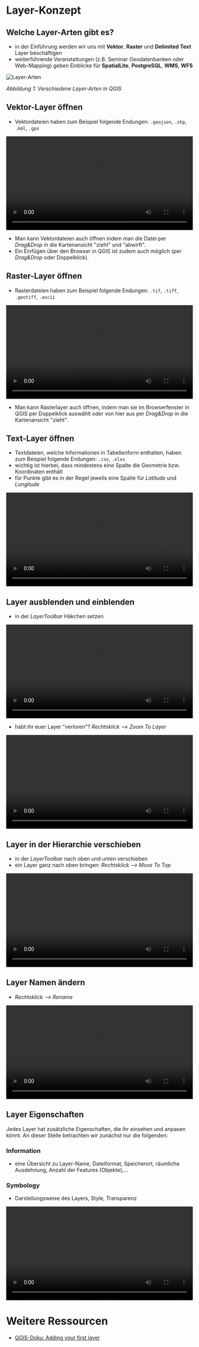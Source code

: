 # Layer-Konzept

## Welche Layer-Arten gibt es?
* in der Einführung werden wir uns mit **Vektor**, **Raster** und **Delimited Text** Layer beschäftigen
* weiterführende Veranstaltungen (z.B. Seminar Geodatenbanken oder Web-Mapping) geben Einblicke für **SpatialLite**, **PostgreSQL**, **WMS**, **WFS**

![Layer-Arten](https://courses.gistools.geog.uni-heidelberg.de/giscience/qgis-book/-/raw/main/uploads/QGIS/layer_types.png)

*Abbildung 1: Verschiedene Layer-Arten in QGIS*

## Vektor-Layer öffnen
* Vektordateien haben zum Beispiel folgende Endungen: `.geojson`, `.shp`, `.kml`, `.gpx`

<video width="100%" controls src="https://courses.gistools.geog.uni-heidelberg.de/giscience/qgis-book/-/raw/main/uploads/QGIS/videos/qgis_open_vector.mp4"></video>

* Man kann Vektordateien auch öffnen indem man die Datei per *Drag&Drop* in die Kartenansicht "zieht" und "abwirft".
* Ein Einfügen über den Browser in QGIS ist zudem auch möglich (per *Drag&Drop* oder Doppelklick).

## Raster-Layer öffnen
* Rasterdateien haben zum Beispiel folgende Endungen: `.tif`, `.tiff`, `.geotiff`, `.ascii`

<video width="100%" controls src="https://courses.gistools.geog.uni-heidelberg.de/giscience/qgis-book/-/raw/main/uploads/QGIS/videos/qgis_open_raster.mp4"></video>

* Man kann Rasterlayer auch öffnen, indem man sie im Browserfenster in QGIS per Doppelklick auswählt oder von hier aus per *Drag&Drop* in die Kartenansicht "zieht".

## Text-Layer öffnen
* Textdateien, welche Informationen in Tabellenform enthalten, haben zum Beispiel folgende Endungen: `.csv`, `.xlxs`
* wichtig ist hierbei, dass mindestens eine Spalte die Geometrie bzw. Koordinaten enthält
* für Punkte gibt es in der Regel jeweils eine Spalte für *Latitude* und *Longitude*

<video width="100%" controls src="https://courses.gistools.geog.uni-heidelberg.de/giscience/qgis-book/-/raw/main/uploads/QGIS/videos/qgis_open_textfile.mp4"></video>

## Layer ausblenden und einblenden
* in der *LayerToolbar* Häkchen setzen

<video width="100%" controls src="https://courses.gistools.geog.uni-heidelberg.de/giscience/qgis-book/-/raw/main/uploads/QGIS/videos/qgis_show_hide_layer.mp4"></video>

* habt ihr euer Layer "verloren"? *Rechtsklick --> Zoom To Layer*

<video width="100%" controls src="https://courses.gistools.geog.uni-heidelberg.de/giscience/qgis-book/-/raw/main/uploads/QGIS/videos/qgis_zoom_to_layer.mp4"></video>

## Layer in der Hierarchie verschieben
* in der *LayerToolbar* nach oben und unten verschieben
* ein Layer ganz nach oben bringen: *Rechtsklick --> Move To Top*

<video width="100%" controls src="https://courses.gistools.geog.uni-heidelberg.de/giscience/qgis-book/-/raw/main/uploads/QGIS/videos/qgis_layer_hierarchy.mp4"></video>

## Layer Namen ändern
* *Rechtsklick --> Rename*

<video width="100%" controls src="https://courses.gistools.geog.uni-heidelberg.de/giscience/qgis-book/-/raw/main/uploads/QGIS/videos/qgis_rename_layer.mp4"></video>

## Layer Eigenschaften
Jedes Layer hat zusätzliche Eigenschaften, die ihr einsehen und anpasen könnt. An dieser Stelle betrachten wir zunächst nur die folgenden:
### Information
* eine Übersicht zu Layer-Name, Dateiformat, Speicherort, räumliche Ausdehnung, Anzahl der Features (Objekte),...

### Symbology
* Darstellungsweise des Layers, Style, Transparenz

<video width="100%" controls src="https://courses.gistools.geog.uni-heidelberg.de/giscience/qgis-book/-/raw/main/uploads/QGIS/videos/qgis_layer_properties.mp4"></video>

# Weitere Ressourcen
* [QGIS-Doku: Adding your first layer](https://docs.qgis.org/3.4/de/docs/training_manual/introduction/preparation.html)
